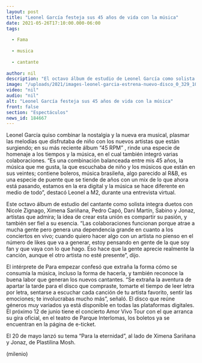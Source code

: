 ```yaml
---
layout: post
title: "Leonel García festeja sus 45 años de vida con la música"
date: 2021-05-26T17:10:00.000-06:00
tags:
  
  - Fama
  
  - musica
  
  - cantante
  
author: nil
description: "El octavo álbum de estudio de Leonel García como solista integra duetos con Nicole Zignago, Ximena Sariñana, Pedro Capó, Dani Martín, Sabino. "
image: "/uploads/2021/images-leonel-garcia-estrena-nuevo-disco_0_329_1000_622.jpg"
video: "nil"
audio: "nil"
alt: "Leonel García festeja sus 45 años de vida con la música"
front: false
section: "Espectáculos"
news_id: 184667
---
```


Leonel García quiso combinar la nostalgia y la nueva era musical, plasmar las melodías que disfrutaba de niño con los nuevos artistas que están surgiendo; en su más reciente álbum “45 RPM” , rinde una especie de homenaje a los tiempos y la música, en el cual también integró varias colaboraciones. “Es una combinación balanceada entre mis 45 años, la música que me gusta, la que escuchaba de niño y los músicos que están en sus veintes; contiene boleros, música brasileña, algo parecido al R&B, es una especie de puente que se tiende de años con un mix de lo que ahora está pasando, estamos en la era digital y la música se hace diferente en medio de todo”, destacó Leonel a M2, durante una entrevista virtual. 

​​Este octavo álbum de estudio del cantante como solista integra duetos con Nicole Zignago, Ximena Sariñana, Pedro Capó, Dani Martín, Sabino y Jonaz, artistas que admira; la idea de crear esta unión es compartir su pasión, y también ser fiel a su esencia. “Las colaboraciones funcionan porque atrae a mucha gente pero genera una dependencia grande en cuanto a los conciertos en vivo; cuando quiero hacer algo con un artista no pienso en el número de likes que va a generar, estoy pensando en gente de la que soy fan y que vaya con lo que hago. Eso hace que la gente aprecie realmente la canción, aunque el otro artista no esté presente”, dijo. 

El intérprete de Para empezar confesó que extraña la forma cómo se consumía la música, incluso la forma de hacerla, y también reconoce la buena labor que generan los nuevos cantantes. “Se extraña la aventura de apartar la tarde para el disco que compraste, tomarte el tiempo de leer letra por letra, sentarse a escuchar cada canción de tu artista favorito, sentir las emociones; te involucrabas mucho más”, señaló. El disco que reúne géneros muy variados ya está disponible en todas las plataformas digitales. 
El próximo 12 de junio tiene el concierto Amor Vivo Tour con el que arranca su gira oficial, en el teatro de Parque Interlomas, los boletos ya se encuentran en la página de e-ticket. 

El 20 de mayo lanzó su tema “Para la eternidad”, al lado de Ximena Sariñana y Jonaz, de Plastilina Mosh. 

(milenio)